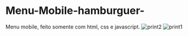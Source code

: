 # Menu-Mobile-hamburguer-
Menu mobile, feito somente com html, css e javascript.
![print2](https://user-images.githubusercontent.com/82414367/136992467-8a3f6ac4-f275-487f-8f79-2459688e592e.png)
![print1](https://user-images.githubusercontent.com/82414367/136992513-c0e8b0e1-c9b4-4d19-aa70-066379aa9f09.png)
